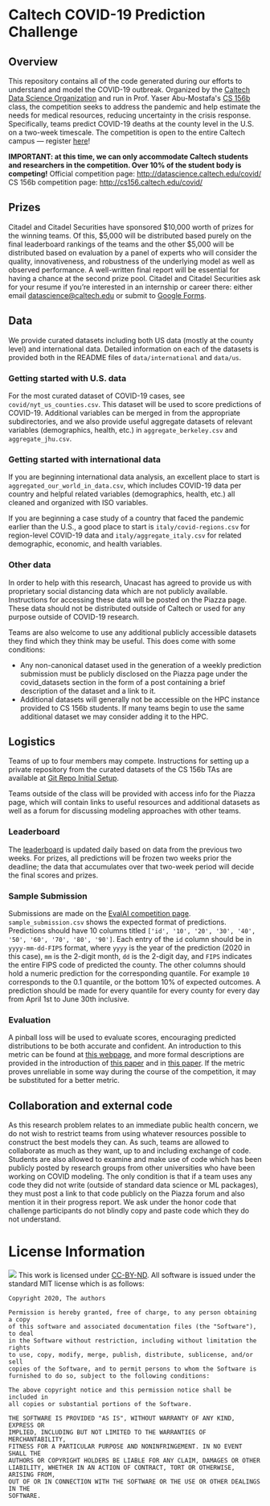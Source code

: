 # Caltech COVID-19 Prediction Challenge

## Overview
This repository contains all of the code generated during our efforts to
understand and model the COVID-19 outbreak. Organized by the
[Caltech Data Science Organization](http://datascience.caltech.edu/) and run in Prof.
Yaser Abu-Mostafa's [CS 156b](http://cs156.caltech.edu/) class, the competition seeks to
address the pandemic and help estimate the needs for medical resources, reducing uncertainty
in the crisis response. Specifically, teams predict COVID-19 deaths at the county level in
the U.S. on a two-week timescale. The competition is open to the entire Caltech campus — register [here](https://docs.google.com/forms/d/e/1FAIpQLSeq5ncLFDATIefqU--68OlSQ4pCae-Gww1ZQuf2T-mIZ2f9ng/viewform?usp=sf_link)!

**IMPORTANT: at this time, we can only accommodate Caltech students and researchers in the competition. Over 10% of the student body is competing!**
Official competition page: http://datascience.caltech.edu/covid/
CS 156b competition page: http://cs156.caltech.edu/covid/

## Prizes

Citadel and Citadel Securities have sponsored $10,000 worth of prizes for the winning teams. Of this, $5,000 will be distributed based purely on the final leaderboard rankings of the teams and the other $5,000 will be distributed based on evaluation by a panel of experts who will consider the quality, innovativeness, and robustness of the underlying model as well as observed performance. A well-written final report will be essential for having a chance at the second prize pool. Citadel and Citadel Securities ask for your resume if you’re interested in an internship or career there: either email datascience@caltech.edu or submit to [Google Forms](https://docs.google.com/forms/d/e/1FAIpQLSej6IWhegXEjKtt8t7MBPCOuqnMzMwgGJKDAOTsY9SjKZSXvQ/viewform?usp=sf_link).

## Data

We provide curated datasets including both US data (mostly at the county level) and international data. Detailed information on each of the datasets is provided both in the README files of `data/international` and `data/us`.

### Getting started with U.S. data

For the most curated dataset of COVID-19 cases, see `covid/nyt_us_counties.csv`. This dataset will be used to score predictions of COVID-19. Additional variables can be merged in from the appropriate subdirectories, and we also provide useful aggregate datasets of relevant variables (demographics, health, etc.) in `aggregate_berkeley.csv` and `aggregate_jhu.csv`.

### Getting started with international data
If you are beginning international data analysis, an excellent place to start is `aggregated_our_world_in_data.csv`, which includes COVID-19 data per country and helpful related variables (demographics, health, etc.) all cleaned and organized with ISO variables.

If you are beginning a case study of a country that faced the pandemic earlier than the U.S., a good place to start is `italy/covid-regions.csv` for region-level COVID-19 data and `italy/aggregate_italy.csv` for related demographic, economic, and health variables.

### Other data

In order to help with this research, Unacast has agreed to provide us with proprietary social distancing data which are not publicly available. Instructions for accessing these data will be posted on the Piazza page. These data should not be distributed outside of Caltech or used for any purpose outside of COVID-19 research.

Teams are also welcome to use any additional publicly accessible datasets they find which they think may be useful. This does come with some conditions:
* Any non-canonical dataset used in the generation of a weekly prediction submission must be publicly disclosed on the Piazza page under the covid_datasets section in the form of a post containing a brief description of the dataset and a link to it.
* Additional datasets will generally not be accessible on the HPC instance provided to CS 156b students. If many teams begin to use the same additional dataset we may consider adding it to the HPC.


## Logistics

Teams of up to four members may compete. Instructions for setting up a private repository from the curated datasets of the CS 156b TAs are available at [Git Repo Initial Setup](https://docs.google.com/document/d/1l2QBnAZp54fhLm-oFgD6_9dBO-1exE8K_-mE_FeQ90A/edit?usp=sharing).

Teams outside of the class will be provided with access info for the Piazza page, which will contain links to useful resources and additional datasets as well as a forum for discussing modeling approaches with other teams.

### Leaderboard

The [leaderboard](http://datascience.caltech.edu/covid/leaderboard.html) is updated daily based on data from the previous two weeks. For prizes, all predictions will be frozen two weeks prior the deadline; the data that accumulates over that two-week period will decide the final scores and prizes.

### Sample Submission

Submissions are made on the [EvalAI competition page](https://evalai.cloudcv.org/web/challenges/challenge-page/582/overview). `sample_submission.csv` shows the expected format of predictions. Predictions should have 10 columns titled ``['id', '10', '20', '30', '40', '50', '60', '70', '80', '90']``. Each entry of the `id` column should be in `yyyy-mm-dd-FIPS` format, where `yyyy` is the year of the prediction (2020 in this case), `mm` is the 2-digit month, `dd` is the 2-digit day, and `FIPS` indicates the entire FIPS code of predicted the county. The other columns should hold a numeric prediction for the corresponding quantile. For example `10` corresponds to the 0.1 quantile, or the bottom 10% of expected outcomes. A prediction should be made for every quantile for every county for every day from April 1st to June 30th inclusive. 

### Evaluation

A pinball loss will be used to evaluate scores, encouraging predicted distributions to be both accurate and confident. An introduction to this metric can be found at [this webpage](https://www.lokad.com/pinball-loss-function-definition#Formula_0), and more formal descriptions are provided in the introduction of [this paper](https://projecteuclid.org/euclid.bj/1297173840) and in [this paper](http://www.lsta.upmc.fr/BIAU/bp.pdf). If the metric proves unreliable in some way during the course of the competition, it may be substituted for a better metric.

## Collaboration and external code

As this research problem relates to an immediate public health concern, we do not wish to restrict teams from using whatever resources possible to construct the best models they can. As such, teams are allowed to collaborate as much as they want, up to and including exchange of code. Students are also allowed to examine and make use of code which has been publicly posted by research groups from other universities who have been working on COVID modeling. The only condition is that if a team uses any code they did not write (outside of standard data science or ML packages), they must post a link to that code publicly on the Piazza forum and also mention it in their progress report. We ask under the honor code that challenge participants do not blindly copy and paste code which they do not understand. 

# License Information

<img src="https://licensebuttons.net/l/by-nd/3.0/88x31.png"> This work is
licensed under [CC-BY-ND](https://creativecommons.org/licenses/by-nd/4.0/). All
software is issued under the standard MIT license which is as follows:

```
Copyright 2020, The authors

Permission is hereby granted, free of charge, to any person obtaining a copy
of this software and associated documentation files (the "Software"), to deal
in the Software without restriction, including without limitation the rights
to use, copy, modify, merge, publish, distribute, sublicense, and/or sell
copies of the Software, and to permit persons to whom the Software is
furnished to do so, subject to the following conditions:

The above copyright notice and this permission notice shall be included in
all copies or substantial portions of the Software.

THE SOFTWARE IS PROVIDED "AS IS", WITHOUT WARRANTY OF ANY KIND, EXPRESS OR
IMPLIED, INCLUDING BUT NOT LIMITED TO THE WARRANTIES OF MERCHANTABILITY,
FITNESS FOR A PARTICULAR PURPOSE AND NONINFRINGEMENT. IN NO EVENT SHALL THE
AUTHORS OR COPYRIGHT HOLDERS BE LIABLE FOR ANY CLAIM, DAMAGES OR OTHER
LIABILITY, WHETHER IN AN ACTION OF CONTRACT, TORT OR OTHERWISE, ARISING FROM,
OUT OF OR IN CONNECTION WITH THE SOFTWARE OR THE USE OR OTHER DEALINGS IN THE
SOFTWARE.
```
